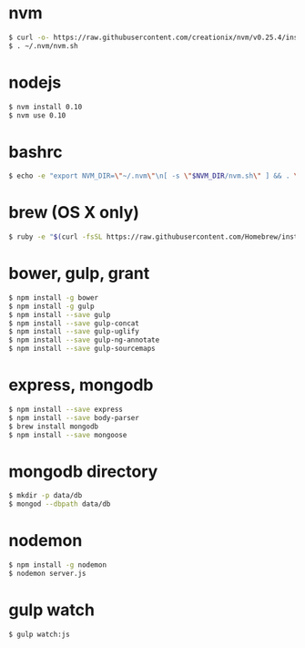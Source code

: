 # nvm
```sh
$ curl -o- https://raw.githubusercontent.com/creationix/nvm/v0.25.4/install.sh | bash
$ . ~/.nvm/nvm.sh
```

# nodejs
```sh
$ nvm install 0.10
$ nvm use 0.10
```

# bashrc
```sh
$ echo -e "export NVM_DIR=\"~/.nvm\"\n[ -s \"$NVM_DIR/nvm.sh\" ] && . \"$NVM_DIR/nvm.sh\"\nnvm use 0.10" >> ~/.bash_profile
```

# brew (OS X only)
```sh
$ ruby -e "$(curl -fsSL https://raw.githubusercontent.com/Homebrew/install/master/install)"
```

# bower, gulp, grant
```sh
$ npm install -g bower
$ npm install -g gulp
$ npm install --save gulp
$ npm install --save gulp-concat
$ npm install --save gulp-uglify
$ npm install --save gulp-ng-annotate
$ npm install --save gulp-sourcemaps
```

# express, mongodb
```sh
$ npm install --save express
$ npm install --save body-parser
$ brew install mongodb
$ npm install --save mongoose
```

# mongodb directory
```sh
$ mkdir -p data/db
$ mongod --dbpath data/db
```

# nodemon
```sh
$ npm install -g nodemon
$ nodemon server.js
```

# gulp watch
```sh
$ gulp watch:js
```


